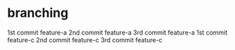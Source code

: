 # branching
1st commit feature-a
2nd commit feature-a
3rd commit feature-a
1st commit feature-c
2nd commit feature-c
3rd commit feature-c
